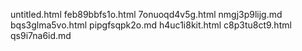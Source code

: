 untitled.html
feb89bbfs1o.html
7onuoqd4v5g.html
nmgj3p9lijg.md
bqs3glma5vo.html
pipgfsqpk2o.md
h4uc1i8kit.html
c8p3tu8ct9.html
qs9i7na6id.md
